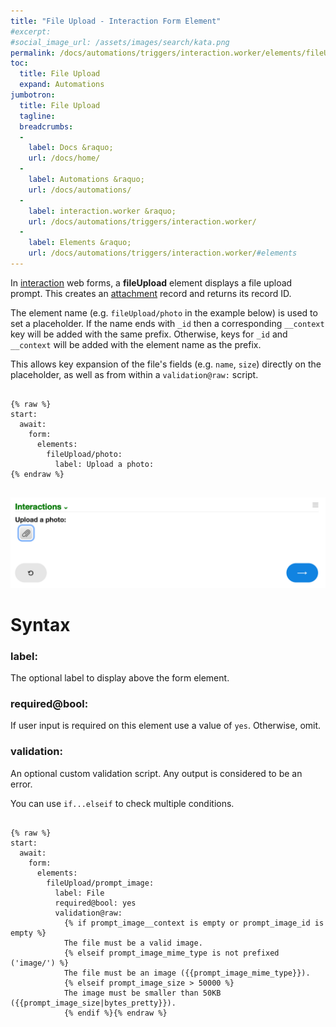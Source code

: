 ```yaml
---
title: "File Upload - Interaction Form Element"
#excerpt: 
#social_image_url: /assets/images/search/kata.png
permalink: /docs/automations/triggers/interaction.worker/elements/fileUpload/
toc:
  title: File Upload
  expand: Automations
jumbotron:
  title: File Upload
  tagline: 
  breadcrumbs:
  -
    label: Docs &raquo;
    url: /docs/home/
  -
    label: Automations &raquo;
    url: /docs/automations/
  -
    label: interaction.worker &raquo;
    url: /docs/automations/triggers/interaction.worker/
  -
    label: Elements &raquo;
    url: /docs/automations/triggers/interaction.worker/#elements
---
```


In [interaction](/docs/automations/triggers/interaction.worker/) web forms, a **fileUpload** element displays a file upload prompt. This creates an [attachment](/docs/records/types/attachment/) record and returns its record ID.

The element name (e.g. `fileUpload/photo` in the example below) is used to set a placeholder. If the name ends with `_id` then a corresponding `__context` key will be added with the same prefix. Otherwise, keys for `_id` and `__context` will be added with the element name as the prefix.

This allows key expansion of the file's fields (e.g. `name`, `size`) directly on the placeholder, as well as from within a `validation@raw:` script.

<pre>
<code class="language-cerb">
{% raw %}
start:
  await:
    form:
      elements:
        fileUpload/photo:
          label: Upload a photo:
{% endraw %}
</code>
</pre>

<div class="cerb-screenshot">
<img src="/assets/images/docs/automations/triggers/interaction.worker/elements/fileUpload.png" class="screenshot">
</div>

# Syntax

### label:

The optional label to display above the form element.

### required@bool:

If user input is required on this element use a value of `yes`. Otherwise, omit.

### validation:

An optional custom validation script. Any output is considered to be an error.

You can use `if...elseif` to check multiple conditions.

<pre>
<code class="language-cerb">
{% raw %}
start:
  await:
    form:
      elements:
        fileUpload/prompt_image:
          label: File
          required@bool: yes
          validation@raw:
            {% if prompt_image__context is empty or prompt_image_id is empty %}
            The file must be a valid image.
            {% elseif prompt_image_mime_type is not prefixed ('image/') %}
            The file must be an image ({{prompt_image_mime_type}}).
            {% elseif prompt_image_size > 50000 %}
            The image must be smaller than 50KB ({{prompt_image_size|bytes_pretty}}).
            {% endif %}{% endraw %}
</code>
</pre>